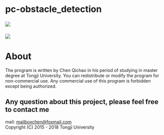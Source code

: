 # pc-obstacle_detection

### 
![](https://github.com/cqc2/pc-obstacle_detection/blob/master/example/2.png) 


### 
![](https://github.com/cqc2/pc-obstacle_detection/blob/master/example/1.png) 

# About
The program is written by Chen Qichao in his period of studying in master degree at Tongji University. You can redistribute or modify the program for non-commercial use. Any commercial use of this program is forbidden except being authorized.<br>

## Any question about this project, please feel free to contact me
mail: mailboxchen@foxmail.com <br>
Copyright (C) 2015 - 2018  Tongji University 
